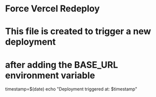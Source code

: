 # Force Vercel Redeploy

# This file is created to trigger a new deployment
# after adding the BASE_URL environment variable

timestamp=$(date)
echo "Deployment triggered at: $timestamp"
